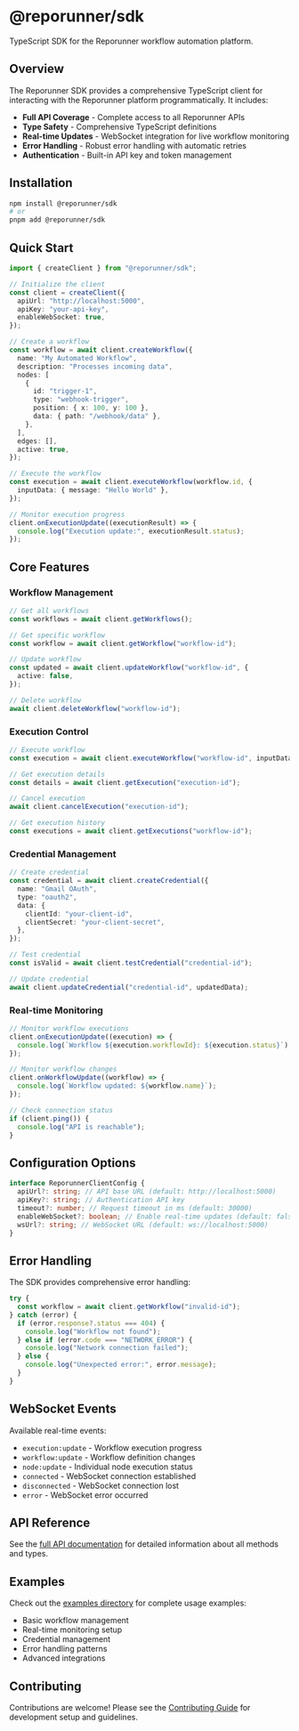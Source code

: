 # @reporunner/sdk

TypeScript SDK for the Reporunner workflow automation platform.

## Overview

The Reporunner SDK provides a comprehensive TypeScript client for interacting with the Reporunner platform programmatically. It includes:

- **Full API Coverage** - Complete access to all Reporunner APIs
- **Type Safety** - Comprehensive TypeScript definitions
- **Real-time Updates** - WebSocket integration for live workflow monitoring
- **Error Handling** - Robust error handling with automatic retries
- **Authentication** - Built-in API key and token management

## Installation

```bash
npm install @reporunner/sdk
# or
pnpm add @reporunner/sdk
```

## Quick Start

```typescript
import { createClient } from "@reporunner/sdk";

// Initialize the client
const client = createClient({
  apiUrl: "http://localhost:5000",
  apiKey: "your-api-key",
  enableWebSocket: true,
});

// Create a workflow
const workflow = await client.createWorkflow({
  name: "My Automated Workflow",
  description: "Processes incoming data",
  nodes: [
    {
      id: "trigger-1",
      type: "webhook-trigger",
      position: { x: 100, y: 100 },
      data: { path: "/webhook/data" },
    },
  ],
  edges: [],
  active: true,
});

// Execute the workflow
const execution = await client.executeWorkflow(workflow.id, {
  inputData: { message: "Hello World" },
});

// Monitor execution progress
client.onExecutionUpdate((executionResult) => {
  console.log("Execution update:", executionResult.status);
});
```

## Core Features

### Workflow Management

```typescript
// Get all workflows
const workflows = await client.getWorkflows();

// Get specific workflow
const workflow = await client.getWorkflow("workflow-id");

// Update workflow
const updated = await client.updateWorkflow("workflow-id", {
  active: false,
});

// Delete workflow
await client.deleteWorkflow("workflow-id");
```

### Execution Control

```typescript
// Execute workflow
const execution = await client.executeWorkflow("workflow-id", inputData);

// Get execution details
const details = await client.getExecution("execution-id");

// Cancel execution
await client.cancelExecution("execution-id");

// Get execution history
const executions = await client.getExecutions("workflow-id");
```

### Credential Management

```typescript
// Create credential
const credential = await client.createCredential({
  name: "Gmail OAuth",
  type: "oauth2",
  data: {
    clientId: "your-client-id",
    clientSecret: "your-client-secret",
  },
});

// Test credential
const isValid = await client.testCredential("credential-id");

// Update credential
await client.updateCredential("credential-id", updatedData);
```

### Real-time Monitoring

```typescript
// Monitor workflow executions
client.onExecutionUpdate((execution) => {
  console.log(`Workflow ${execution.workflowId}: ${execution.status}`);
});

// Monitor workflow changes
client.onWorkflowUpdate((workflow) => {
  console.log(`Workflow updated: ${workflow.name}`);
});

// Check connection status
if (client.ping()) {
  console.log("API is reachable");
}
```

## Configuration Options

```typescript
interface ReporunnerClientConfig {
  apiUrl?: string; // API base URL (default: http://localhost:5000)
  apiKey?: string; // Authentication API key
  timeout?: number; // Request timeout in ms (default: 30000)
  enableWebSocket?: boolean; // Enable real-time updates (default: false)
  wsUrl?: string; // WebSocket URL (default: ws://localhost:5000)
}
```

## Error Handling

The SDK provides comprehensive error handling:

```typescript
try {
  const workflow = await client.getWorkflow("invalid-id");
} catch (error) {
  if (error.response?.status === 404) {
    console.log("Workflow not found");
  } else if (error.code === "NETWORK_ERROR") {
    console.log("Network connection failed");
  } else {
    console.log("Unexpected error:", error.message);
  }
}
```

## WebSocket Events

Available real-time events:

- `execution:update` - Workflow execution progress
- `workflow:update` - Workflow definition changes
- `node:update` - Individual node execution status
- `connected` - WebSocket connection established
- `disconnected` - WebSocket connection lost
- `error` - WebSocket error occurred

## API Reference

See the [full API documentation](../../docs/api/sdk/) for detailed information about all methods and types.

## Examples

Check out the [examples directory](./examples/) for complete usage examples:

- Basic workflow management
- Real-time monitoring setup
- Credential management
- Error handling patterns
- Advanced integrations

## Contributing

Contributions are welcome! Please see the [Contributing Guide](../../CONTRIBUTING.md) for development setup and guidelines.
